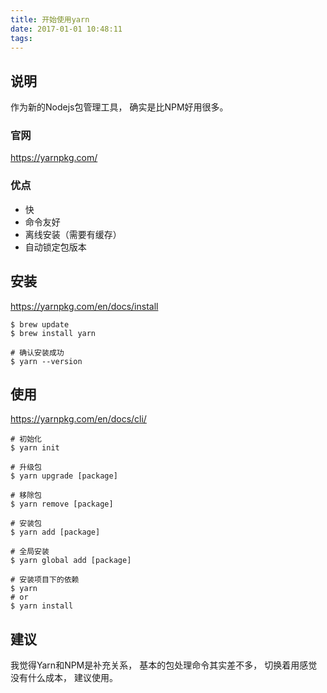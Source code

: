 ```yaml
---
title: 开始使用yarn
date: 2017-01-01 10:48:11
tags:
---
```


## 说明
作为新的Nodejs包管理工具，
确实是比NPM好用很多。

### 官网
https://yarnpkg.com/

### 优点
 - 快
 - 命令友好
 - 离线安装（需要有缓存）
 - 自动锁定包版本

## 安装
https://yarnpkg.com/en/docs/install

```shell
$ brew update
$ brew install yarn

# 确认安装成功
$ yarn --version
```

## 使用
https://yarnpkg.com/en/docs/cli/

```shell
# 初始化
$ yarn init

# 升级包
$ yarn upgrade [package]

# 移除包
$ yarn remove [package]

# 安装包
$ yarn add [package]

# 全局安装
$ yarn global add [package]

# 安装项目下的依赖
$ yarn
# or
$ yarn install
```

## 建议
我觉得Yarn和NPM是补充关系，
基本的包处理命令其实差不多，
切换着用感觉没有什么成本，
建议使用。
